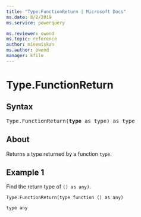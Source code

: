 ```yaml
---
title: "Type.FunctionReturn | Microsoft Docs"
ms.date: 8/2/2019
ms.service: powerquery

ms.reviewer: owend
ms.topic: reference
author: minewiskan
ms.author: owend
manager: kfile
---
```

# Type.FunctionReturn

## Syntax

<pre>
Type.FunctionReturn(<b>type</b> as type) as type  
</pre>
  
## About  
Returns a type returned by a function `type`.

## Example 1
Find the return type of `() as any)`.

```powerquery-m
Type.FunctionReturn(type function () as any)
```

`type any`
